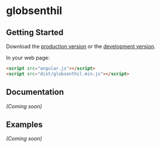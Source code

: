 # globsenthil



## Getting Started

Download the [production version][min] or the [development version][max].

[min]: https://raw.github.com/sresenthil/jquery-globsenthil/master/dist/angular-globsenthil.min.js
[max]: https://raw.github.com/sresenthil/jquery-globsenthil/master/dist/angular-globsenthil.js

In your web page:

```html
<script src="angular.js"></script>
<script src="dist/globsenthil.min.js"></script>
```

## Documentation
_(Coming soon)_

## Examples
_(Coming soon)_

